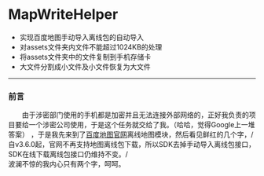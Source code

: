 # MapWriteHelper
* 实现百度地图手动导入离线包的自动导入
* 对assets文件夹内文件不能超过1024KB的处理
* 将assets文件夹中的文件复制到手机存储卡
* 大文件分割成小文件及小文件恢复为大文件

*************************************
### 前言
　　由于涉密部门使用的手机都是加密并且无法连接外部网络的，正好我负责的项目要给一个涉密公司使用，于是这个任务就交给了我。（哈哈，觉得Google上一堆答案）
，于是我先来到了[百度地图官网](http://lbsyun.baidu.com/index.php?title=androidsdk/guide/offlinemap)离线地图模块，然后看见鲜红的几个字，/<br>自v3.6.0起，官网不再支持地图离线包下载，所以SDK去掉手动导入离线包接口，SDK在线下载离线包接口仍维持不变。/<br>波澜不惊的我内心只有两个字，呵呵。



